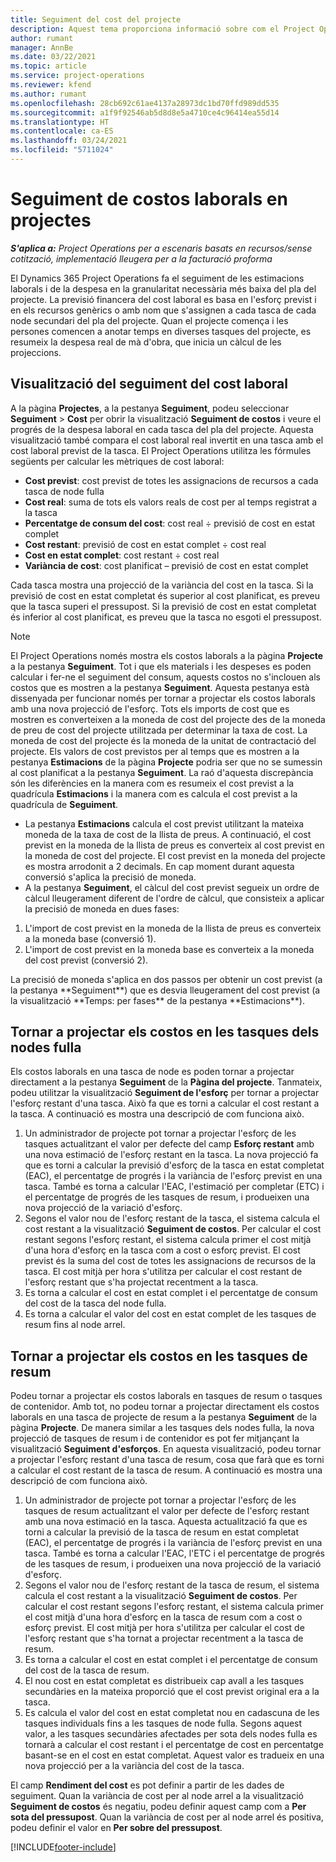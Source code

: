 ```yaml
---
title: Seguiment del cost del projecte
description: Aquest tema proporciona informació sobre com el Project Operations fa el seguiment del progrés segons el cost laboral i la despesa d'un projecte.
author: rumant
manager: AnnBe
ms.date: 03/22/2021
ms.topic: article
ms.service: project-operations
ms.reviewer: kfend
ms.author: rumant
ms.openlocfilehash: 28cb692c61ae4137a28973dc1bd70ffd989dd535
ms.sourcegitcommit: a1f9f92546ab5d8d8e5a4710ce4c96414ea55d14
ms.translationtype: HT
ms.contentlocale: ca-ES
ms.lasthandoff: 03/24/2021
ms.locfileid: "5711024"
---
```

# <a name="labor-cost-tracking-on-projects"></a>Seguiment de costos laborals en projectes

_**S'aplica a:** Project Operations per a escenaris basats en recursos/sense cotització, implementació lleugera per a la facturació proforma_

El Dynamics 365 Project Operations fa el seguiment de les estimacions laborals i de la despesa en la granularitat necessària més baixa del pla del projecte. La previsió financera del cost laboral es basa en l'esforç previst i en els recursos genèrics o amb nom que s'assignen a cada tasca de cada node secundari del pla del projecte. Quan el projecte comença i les persones comencen a anotar temps en diverses tasques del projecte, es resumeix la despesa real de mà d'obra, que inicia un càlcul de les projeccions.

## <a name="labor-cost-tracking-view"></a>Visualització del seguiment del cost laboral

A la pàgina **Projectes**, a la pestanya **Seguiment**, podeu seleccionar **Seguiment** > **Cost** per obrir la visualització **Seguiment de costos** i veure el progrés de la despesa laboral en cada tasca del pla del projecte. Aquesta visualització també compara el cost laboral real invertit en una tasca amb el cost laboral previst de la tasca. El Project Operations utilitza les fórmules següents per calcular les mètriques de cost laboral:

- **Cost previst**: cost previst de totes les assignacions de recursos a cada tasca de node fulla
- **Cost real**: suma de tots els valors reals de cost per al temps registrat a la tasca
- **Percentatge de consum del cost**: cost real ÷ previsió de cost en estat complet
- **Cost restant**: previsió de cost en estat complet ÷ cost real
- **Cost en estat complet**: cost restant ÷ cost real
- **Variància de cost**: cost planificat – previsió de cost en estat complet

Cada tasca mostra una projecció de la variància del cost en la tasca. Si la previsió de cost en estat completat és superior al cost planificat, es preveu que la tasca superi el pressupost. Si la previsió de cost en estat completat és inferior al cost planificat, es preveu que la tasca no esgoti el pressupost.

>[!NOTE]
> El Project Operations només mostra els costos laborals a la pàgina **Projecte** a la pestanya **Seguiment**. Tot i que els materials i les despeses es poden calcular i fer-ne el seguiment del consum, aquests costos no s'inclouen als costos que es mostren a la pestanya **Seguiment**. Aquesta pestanya està dissenyada per funcionar només per tornar a projectar els costos laborals amb una nova projecció de l'esforç.
Tots els imports de cost que es mostren es converteixen a la moneda de cost del projecte des de la moneda de preu de cost del projecte utilitzada per determinar la taxa de cost. La moneda de cost del projecte és la moneda de la unitat de contractació del projecte. Els valors de cost previstos per al temps que es mostren a la pestanya **Estimacions** de la pàgina **Projecte** podria ser que no se sumessin al cost planificat a la pestanya **Seguiment**. La raó d'aquesta discrepància són les diferències en la manera com es resumeix el cost previst a la quadrícula **Estimacions** i la manera com es calcula el cost previst a la quadrícula de **Seguiment**. 
>
> - La pestanya **Estimacions** calcula el cost previst utilitzant la mateixa moneda de la taxa de cost de la llista de preus. A continuació, el cost previst en la moneda de la llista de preus es converteix al cost previst en la moneda de cost del projecte. El cost previst en la moneda del projecte es mostra arrodonit a 2 decimals. En cap moment durant aquesta conversió s'aplica la precisió de moneda. 
> - A la pestanya **Seguiment**, el càlcul del cost previst segueix un ordre de càlcul lleugerament diferent de l'ordre de càlcul, que consisteix a aplicar la precisió de moneda en dues fases: 
   ><ol>
   ><li>L'import de cost previst en la moneda de la llista de preus es converteix a la moneda base (conversió 1).</li>
   ><li>L'import de cost previst en la moneda base es converteix a la moneda del cost previst (conversió 2). </li>
   ></ol>
   >La precisió de moneda s'aplica en dos passos per obtenir un cost previst (a la pestanya **Seguiment**) que es desvia lleugerament del cost previst (a la visualització **Temps: per fases** de la pestanya **Estimacions**). 
   
## <a name="reprojecting-costs-on-leaf-node-tasks"></a>Tornar a projectar els costos en les tasques dels nodes fulla

Els costos laborals en una tasca de node es poden tornar a projectar directament a la pestanya **Seguiment** de la **Pàgina del projecte**. Tanmateix, podeu utilitzar la visualització **Seguiment de l'esforç** per tornar a projectar l'esforç restant d'una tasca. Això fa que es torni a calcular el cost restant a la tasca. A continuació es mostra una descripció de com funciona això.

1. Un administrador de projecte pot tornar a projectar l'esforç de les tasques actualitzant el valor per defecte del camp **Esforç restant** amb una nova estimació de l'esforç restant en la tasca. La nova projecció fa que es torni a calcular la previsió d'esforç de la tasca en estat completat (EAC), el percentatge de progrés i la variància de l'esforç previst en una tasca. També es torna a calcular l'EAC, l'estimació per completar (ETC) i el percentatge de progrés de les tasques de resum, i produeixen una nova projecció de la variació d'esforç.
2. Segons el valor nou de l'esforç restant de la tasca, el sistema calcula el cost restant a la visualització **Seguiment de costos**. Per calcular el cost restant segons l'esforç restant, el sistema calcula primer el cost mitjà d'una hora d'esforç en la tasca com a cost o esforç previst. El cost previst és la suma del cost de totes les assignacions de recursos de la tasca. El cost mitjà per hora s'utilitza per calcular el cost restant de l'esforç restant que s'ha projectat recentment a la tasca.
3. Es torna a calcular el cost en estat complet i el percentatge de consum del cost de la tasca del node fulla.
4. Es torna a calcular el valor del cost en estat complet de les tasques de resum fins al node arrel.

## <a name="reprojecting-costs-on-summary-tasks"></a>Tornar a projectar els costos en les tasques de resum

Podeu tornar a projectar els costos laborals en tasques de resum o tasques de contenidor. Amb tot, no podeu tornar a projectar directament els costos laborals en una tasca de projecte de resum a la pestanya **Seguiment** de la pàgina **Projecte**. De manera similar a les tasques dels nodes fulla, la nova projecció de tasques de resum i de contenidor es pot fer mitjançant la visualització **Seguiment d'esforços**. En aquesta visualització, podeu tornar a projectar l'esforç restant d'una tasca de resum, cosa que farà que es torni a calcular el cost restant de la tasca de resum. A continuació es mostra una descripció de com funciona això.

1. Un administrador de projecte pot tornar a projectar l'esforç de les tasques de resum actualitzant el valor per defecte de l'esforç restant amb una nova estimació en la tasca. Aquesta actualització fa que es torni a calcular la previsió de la tasca de resum en estat completat (EAC), el percentatge de progrés i la variància de l'esforç previst en una tasca. També es torna a calcular l'EAC, l'ETC i el percentatge de progrés de les tasques de resum, i produeixen una nova projecció de la variació d'esforç.
2. Segons el valor nou de l'esforç restant de la tasca de resum, el sistema calcula el cost restant a la visualització **Seguiment de costos**. Per calcular el cost restant segons l'esforç restant, el sistema calcula primer el cost mitjà d'una hora d'esforç en la tasca de resum com a cost o esforç previst. El cost mitjà per hora s'utilitza per calcular el cost de l'esforç restant que s'ha tornat a projectar recentment a la tasca de resum.
3. Es torna a calcular el cost en estat complet i el percentatge de consum del cost de la tasca de resum.
4. El nou cost en estat completat es distribueix cap avall a les tasques secundàries en la mateixa proporció que el cost previst original era a la tasca.
5. Es calcula el valor del cost en estat completat nou en cadascuna de les tasques individuals fins a les tasques de node fulla. Segons aquest valor, a les tasques secundàries afectades per sota dels nodes fulla es tornarà a calcular el cost restant i el percentatge de cost en percentatge basant-se en el cost en estat completat. Aquest valor es tradueix en una nova projecció per a la variància del cost de la tasca. 


El camp **Rendiment del cost** es pot definir a partir de les dades de seguiment. Quan la variància de cost per al node arrel a la visualització **Seguiment de costos** és negatiu, podeu definir aquest camp com a **Per sota del pressupost**. Quan la variància de cost per al node arrel és positiva, podeu definir el valor en **Per sobre del pressupost**.


[!INCLUDE[footer-include](../includes/footer-banner.md)]
